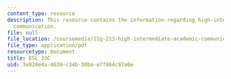 ```yaml
---
content_type: resource
description: This resource contains the information regarding high-intermediate academic
  communication.
file: null
file_location: /coursemedia/21g-213-high-intermediate-academic-communication-spring-2004/3e028e4a4630c34b3dbae7f964c97a0e_MIT21G_213S04_verbals.pdf
file_type: application/pdf
resourcetype: Document
title: ESL 33C
uid: 3e028e4a-4630-c34b-3dba-e7f964c97a0e
---
```

